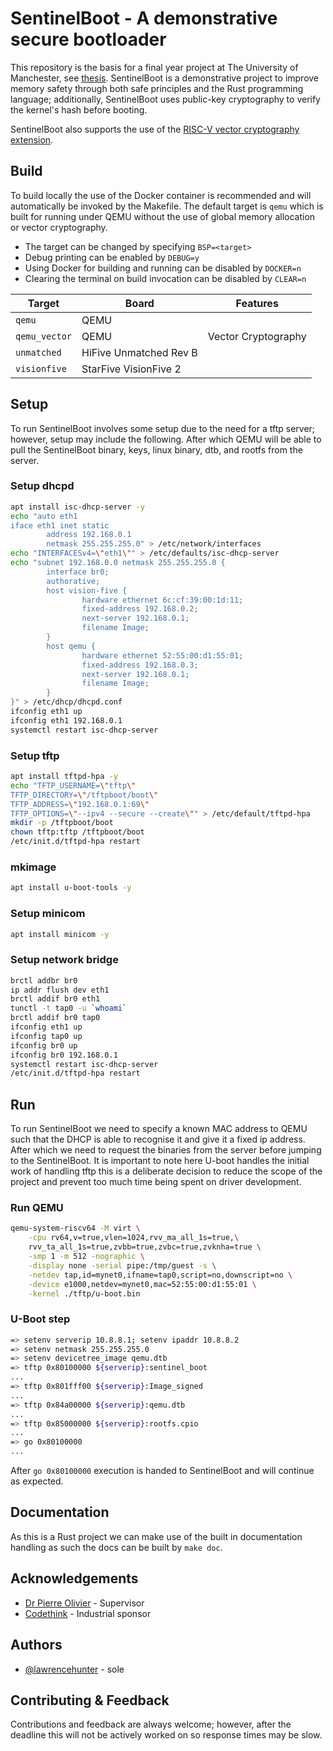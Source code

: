 
# SentinelBoot - A demonstrative secure bootloader

This repository is the basis for a final year project at The University of Manchester, see [thesis](https://github.com/LawrenceHunter/SentinelBoot-Thesis). SentinelBoot is a demonstrative project to improve memory safety through both safe principles and the Rust programming language; additionally, SentinelBoot uses public-key cryptography to verify the kernel's hash before booting.

SentinelBoot also supports the use of the [RISC-V vector cryptography extension](https://github.com/riscv/riscv-crypto).


## Build

To build locally the use of the Docker container is recommended and will automatically be invoked by the Makefile. The default target is `qemu` which is built for running under QEMU without the use of global memory allocation or vector cryptography.

- The target can be changed by specifying `BSP=<target>`
- Debug printing can be enabled by `DEBUG=y`
- Using Docker for building and running can be disabled by `DOCKER=n`
- Clearing the terminal on build invocation can be disabled by `CLEAR=n`

| Target        | Board                  | Features                 |
|---------------|------------------------|--------------------------|
| `qemu`        | QEMU                   |                          |
| `qemu_vector` | QEMU                   | Vector Cryptography      |
| `unmatched`   | HiFive Unmatched Rev B |                          |
| `visionfive`  | StarFive VisionFive 2  |                          |

## Setup

To run SentinelBoot involves some setup due to the need for a tftp server; however, setup may include the following. After which QEMU will be able to pull the SentinelBoot binary, keys, linux binary, dtb, and rootfs from the server.

### Setup dhcpd
```bash
apt install isc-dhcp-server -y
echo "auto eth1
iface eth1 inet static
        address 192.168.0.1
        netmask 255.255.255.0" > /etc/network/interfaces
echo "INTERFACESv4=\"eth1\"" > /etc/defaults/isc-dhcp-server
echo "subnet 192.168.0.0 netmask 255.255.255.0 {
        interface br0;
        authorative;
        host vision-five {
                hardware ethernet 6c:cf:39:00:1d:11;
                fixed-address 192.168.0.2;
                next-server 192.168.0.1;
                filename Image;
        }
        host qemu {
                hardware ethernet 52:55:00:d1:55:01;
                fixed-address 192.168.0.3;
                next-server 192.168.0.1;
                filename Image;
        }
}" > /etc/dhcp/dhcpd.conf
ifconfig eth1 up
ifconfig eth1 192.168.0.1
systemctl restart isc-dhcp-server
```

### Setup tftp
```bash
apt install tftpd-hpa -y
echo "TFTP_USERNAME=\"tftp\"
TFTP_DIRECTORY=\"/tftpboot/boot\"
TFTP_ADDRESS=\"192.168.0.1:69\"
TFTP_OPTIONS=\"--ipv4 --secure --create\"" > /etc/default/tftpd-hpa
mkdir -p /tftpboot/boot
chown tftp:tftp /tftpboot/boot
/etc/init.d/tftpd-hpa restart
```

### mkimage
```bash
apt install u-boot-tools -y
```

### Setup minicom
```bash
apt install minicom -y
```

### Setup network bridge
```bash
brctl addbr br0
ip addr flush dev eth1
brctl addif br0 eth1
tunctl -t tap0 -u `whoami`
brctl addif br0 tap0
ifconfig eth1 up
ifconfig tap0 up
ifconfig br0 up
ifconfig br0 192.168.0.1
systemctl restart isc-dhcp-server
/etc/init.d/tftpd-hpa restart
```
## Run

To run SentinelBoot we need to specify a known MAC address to QEMU such that the DHCP is able to recognise it and give it a fixed ip address. After which we need to request the binaries from the server before jumping to the SentinelBoot. It is important to note here U-boot handles the initial work of handling tftp this is a deliberate decision to reduce the scope of the project and prevent too much time being spent on driver development.

### Run QEMU
```bash
qemu-system-riscv64 -M virt \
	-cpu rv64,v=true,vlen=1024,rvv_ma_all_1s=true,\
    rvv_ta_all_1s=true,zvbb=true,zvbc=true,zvknha=true \
	-smp 1 -m 512 -nographic \
	-display none -serial pipe:/tmp/guest -s \
	-netdev tap,id=mynet0,ifname=tap0,script=no,downscript=no \
	-device e1000,netdev=mynet0,mac=52:55:00:d1:55:01 \
	-kernel ./tftp/u-boot.bin
```

### U-Boot step
```bash
=> setenv serverip 10.8.8.1; setenv ipaddr 10.8.8.2
=> setenv netmask 255.255.255.0
=> setenv devicetree_image qemu.dtb
=> tftp 0x80100000 ${serverip}:sentinel_boot
...
=> tftp 0x801fff00 ${serverip}:Image_signed
...
=> tftp 0x84a00000 ${serverip}:qemu.dtb
...
=> tftp 0x85000000 ${serverip}:rootfs.cpio
...
=> go 0x80100000
...
```
After `go 0x80100000` execution is handed to SentinelBoot and will continue as expected.
## Documentation

As this is a Rust project we can make use of the built in documentation handling as such the docs can be built by `make doc`.


## Acknowledgements

 - [Dr Pierre Olivier](https://research.manchester.ac.uk/en/persons/pierre.olivier) - Supervisor
 - [Codethink](https://www.codethink.co.uk) - Industrial sponsor

## Authors

- [@lawrencehunter](https://www.github.com/lawrencehunter) - sole


## Contributing & Feedback

Contributions and feedback are always welcome; however, after the deadline this will not be actively worked on so response times may be slow.
